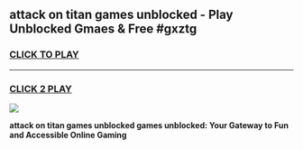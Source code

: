 
## attack on titan games unblocked - Play Unblocked Gmaes & Free #gxztg
<h3>
<a href="https://premium.freeplayer.one?title=attack_on_titan_games_unblocked&ref=03M">CLICK TO PLAY</a></h3>
<hr>

<h3>
<a href="https://premium.freeplayer.one?title=attack_on_titan_games_unblocked&ref=03M">CLICK 2 PLAY</a>
  
</h3>

<a href="https://premium.freeplayer.one?title=attack_on_titan_games_unblocked&ref=03M"><img src="https://clearcache.store/games.png"></a>


**attack on titan games unblocked games unblocked: Your Gateway to Fun and Accessible Online Gaming**
